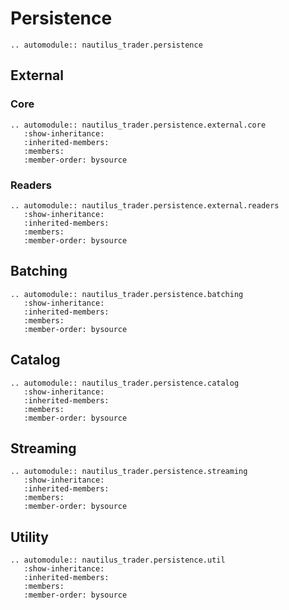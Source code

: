 # Persistence

```{eval-rst}
.. automodule:: nautilus_trader.persistence
```

## External

### Core

```{eval-rst}
.. automodule:: nautilus_trader.persistence.external.core
   :show-inheritance:
   :inherited-members:
   :members:
   :member-order: bysource
```

### Readers

```{eval-rst}
.. automodule:: nautilus_trader.persistence.external.readers
   :show-inheritance:
   :inherited-members:
   :members:
   :member-order: bysource
```

## Batching

```{eval-rst}
.. automodule:: nautilus_trader.persistence.batching
   :show-inheritance:
   :inherited-members:
   :members:
   :member-order: bysource
```

## Catalog

```{eval-rst}
.. automodule:: nautilus_trader.persistence.catalog
   :show-inheritance:
   :inherited-members:
   :members:
   :member-order: bysource
```

## Streaming

```{eval-rst}
.. automodule:: nautilus_trader.persistence.streaming
   :show-inheritance:
   :inherited-members:
   :members:
   :member-order: bysource
```

## Utility

```{eval-rst}
.. automodule:: nautilus_trader.persistence.util
   :show-inheritance:
   :inherited-members:
   :members:
   :member-order: bysource
```
